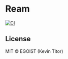 # Ream

[![CI](https://github.com/egoist/ream/workflows/CI/badge.svg)](https://github.com/egoist/ream/actions?query=workflow%3ACI)

## License

MIT &copy; EGOIST (Kevin Titor)
